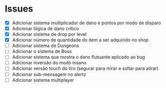 # Issues

* [X] Adicionar sistema multiplicador de dano e pontos por modo de disparo
* [X] Adicionar lógica de dano crítico
* [X] Adicionar sistema de drop por level
* [X] Adicionar número de quantidade do item a ser adquirido no shop
* [ ] Adicionar sistema de Dungeons
* [ ] Adicionar o sistema de Boss
* [ ] Adicionar sistema que mostra o dano flutuante aplicado ao bug
* [ ] Adicionar inversão do modo insano
* [ ] Adicionar versão touch do tiro (segurar para mirar e soltar para atirar)
* [ ] Adicionar sub-mensagem no alertz
* [ ] Adicionar sistema multiplayer